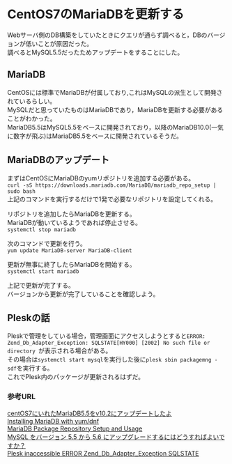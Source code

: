 # CentOS7のMariaDBを更新する
Webサーバ側のDB構築をしていたときにクエリが通らず調べると，DBのバージョンが低いことが原因だった。  
調べるとMySQL5.5だったためアップデートをすることにした。
  
## MariaDB
CentOSには標準でMariaDBが付属しており,これはMySQLの派生として開発されているらしい。  
MySQLだと思っていたものはMariaDBであり，MariaDBを更新する必要があることがわかった。  
MariaDB5.5はMySQL5.5をベースに開発されており，以降のMariaDB10.0(一気に数字が飛ぶ)はMariaDB5.5をベースに開発されているそうだ。  
  
## MariaDBのアップデート
まずはCentOSにMariaDBのyumリポジトリを追加する必要がある。  
`curl -sS https://downloads.mariadb.com/MariaDB/mariadb_repo_setup | sudo bash`  
上記のコマンドを実行するだけで1発で必要なリポジトリを設定してくれる。  
  
リポジトリを追加したらMariaDBを更新する。  
MariaDBが動いているようであれば停止させる。  
`systemctl stop mariadb`  
  
次のコマンドで更新を行う。  
`yum update MariaDB-server MariaDB-client`  
  
更新が無事に終了したらMariaDBを開始する。  
`systemctl start mariadb`  
  
上記で更新が完了する。  
バージョンから更新が完了していることを確認しよう。  
  
## Pleskの話
Pleskで管理をしている場合，管理画面にアクセスしようとすると`ERROR: Zend_Db_Adapter_Exception: SQLSTATE[HY000] [2002] No such file or directory
`が表示される場合がある。  
その場合は`systemctl start mysql`を実行した後に`plesk sbin packagemng -sdf`を実行する。  
これでPlesk内のパッケージが更新されるはずだ。  
  
### 参考URL
[centOS7にいれたMariaDB5.5をv10.2にアップデートしたよ](https://qiita.com/nyanyamo/items/ccd7141edd85175c0a93)  
[Installing MariaDB with yum/dnf](https://mariadb.com/kb/en/library/yum/)  
[MariaDB Package Repository Setup and Usage](https://mariadb.com/kb/en/library/mariadb-package-repository-setup-and-usage/)  
[MySQL をバージョン 5.5 から 5.6 にアップグレードするにはどうすればよいですか？](https://support.plesk.com/hc/ja/articles/213403429--MySQL-%E3%82%92%E3%83%90%E3%83%BC%E3%82%B8%E3%83%A7%E3%83%B3-5-5-%E3%81%8B%E3%82%89-5-6-%E3%81%AB%E3%82%A2%E3%83%83%E3%83%97%E3%82%B0%E3%83%AC%E3%83%BC%E3%83%89%E3%81%99%E3%82%8B%E3%81%AB%E3%81%AF%E3%81%A9%E3%81%86%E3%81%99%E3%82%8C%E3%81%B0%E3%82%88%E3%81%84%E3%81%A7%E3%81%99%E3%81%8B-)   
[Plesk inaccessible ERROR Zend_Db_Adapter_Exception SQLSTATE](https://support.plesk.com/hc/en-us/articles/360002343794-Plesk-inaccessible-ERROR-Zend-Db-Adapter-Exception-SQLSTATE-HY000-2002-No-such-file-or-directory)
